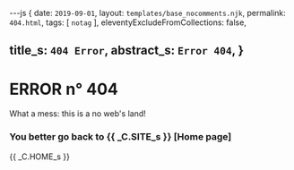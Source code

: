 ---js
{
  date:      `2019-09-01`,
  layout:    `templates/base_nocomments.njk`,
  permalink: `404.html`,
  tags:      [ `notag` ],
  eleventyExcludeFromCollections: false,

  title_s:    `404 Error`,
  abstract_s: `Error 404`,
}
---
[comment]: # (======== Post ========)
# ERROR n° 404

What a mess: this is a no web's land!

### You better go back to {{ _C.SITE_s }} [Home page]

[comment]: # (======== Links ========)

{{ _C.HOME_s }}